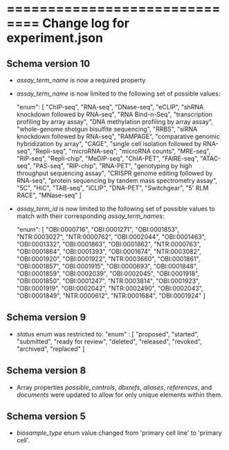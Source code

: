 ==============================
Change log for experiment.json
==============================

Schema version 10
-----------------

* *assay_term_name* is now a required property
* *assay_term_name* is now limited to the following set of possible values:

    "enum": [
        "ChIP-seq",
        "RNA-seq",
        "DNase-seq",
        "eCLIP",
        "shRNA knockdown followed by RNA-seq",
        "RNA Bind-n-Seq",
        "transcription profiling by array assay",
        "DNA methylation profiling by array assay",
        "whole-genome shotgun bisulfite sequencing",
        "RRBS",
        "siRNA knockdown followed by RNA-seq",
        "RAMPAGE",
        "comparative genomic hybridization by array",
        "CAGE",
        "single cell isolation followed by RNA-seq",
        "Repli-seq",
        "microRNA-seq",
        "microRNA counts",
        "MRE-seq",
        "RIP-seq",
        "Repli-chip",
        "MeDIP-seq",
        "ChIA-PET",
        "FAIRE-seq",
        "ATAC-seq",
        "PAS-seq",
        "RIP-chip",
        "RNA-PET",
        "genotyping by high throughput sequencing assay",
        "CRISPR genome editing followed by RNA-seq",
        "protein sequencing by tandem mass spectrometry assay",
        "5C",
        "HiC",
        "TAB-seq",
        "iCLIP",
        "DNA-PET",
        "Switchgear",
        "5' RLM RACE",
        "MNase-seq"
    ]
* *assay_term_id* is now limited to the following set of possible values to match with their corresponding *assay_term_names*:

    "enum": [
        "OBI:0000716",
        "OBI:0001271",
        "OBI:0001853",
        "NTR:0003027",
        "NTR:0000762",
        "OBI:0002044",
        "OBI:0001463",
        "OBI:0001332",
        "OBI:0001863",
        "OBI:0001862",
        "NTR:0000763",
        "OBI:0001864",
        "OBI:0001393",
        "OBI:0001674",
        "NTR:0003082",
        "OBI:0001920",
        "OBI:0001922",
        "NTR:0003660",
        "OBI:0001861",
        "OBI:0001857",
        "OBI:0001915",
        "OBI:0000693",
        "OBI:0001848",
        "OBI:0001859",
        "OBI:0002039",
        "OBI:0002045",
        "OBI:0001918",
        "OBI:0001850",
        "OBI:0001247",
        "NTR:0003814",
        "OBI:0001923",
        "OBI:0001919",
        "OBI:0002042",
        "NTR:0002490",
        "OBI:0002043",
        "OBI:0001849",
        "NTR:0000612",
        "NTR:0001684",
        "OBI:0001924"
    ]


Schema version 9
----------------

* *status* enum was restricted to:
    "enum" : [
        "proposed",
        "started",
        "submitted",
        "ready for review",
        "deleted",
        "released",
        "revoked",
        "archived",
        "replaced"
    ]


Schema version 8
----------------

* Array properties *possible_controls*, *dbxrefs*, *aliases*, *references*, and *documents* were updated to allow for only unique elements within them.


Schema version 5
----------------

* *biosample_type* enum value changed from 'primary cell line' to 'primary cell'.
